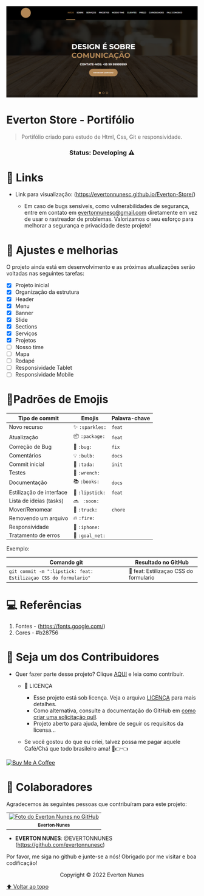 <img src="assets/images/captura.png" alt="Everton Store">

# Everton Store - Portifólio

> Portifólio criado para estudo de Html, Css, Git e responsividade.

<h3 align="center">
Status: Developing ⚠️
</h3>

# 🔗 Links
 
  - Link para visualização: (https://evertonnunesc.github.io/Everton-Store/)
   
    - Em caso de bugs sensíveis, como vulnerabilidades de segurança, entre em contato em
      evertonnunesc@gmail.com diretamente em vez de usar o rastreador de problemas. Valorizamos o seu esforço
      para melhorar a segurança e privacidade deste projeto!

# 🔧 Ajustes e melhorias

O projeto ainda está em desenvolvimento e as próximas atualizações serão voltadas nas seguintes tarefas:

- [x] Projeto inicial
- [x] Organização da estrutura
- [x] Header
- [x] Menu
- [x] Banner
- [x] Slide
- [x] Sections
- [x] Serviços
- [x] Projetos
- [ ] Nosso time
- [ ] Mapa
- [ ] Rodapé
- [ ] Responsividade Tablet
- [ ] Responsividade Mobile

# 💈Padrões de Emojis

<table>
  <thead>
    <tr>
      <th>Tipo de commit</th>
      <th>Emojis</th>
      <th>Palavra-chave</th>
    </tr>
  </thead>
 <tbody>
    <tr>
      <td>Novo recurso</td>
      <td>✨ <code>:sparkles:</code></td>
      <td><code>feat</code></td>
    </tr>
    <tr>
      <td>Atualização</td>
      <td>📦 <code>:package:</code></td>
      <td><code>feat</code></td>
    </tr>
    <tr>
      <td>Correção de Bug</td>
      <td>🐛 <code>:bug:</code></td>
      <td><code>fix</code></td>
    </tr>
    <tr>
      <td>Comentários</td>
      <td>💡 <code>:bulb:</code></td>
      <td><code>docs</code></td>
    </tr>
    <tr>
      <td>Commit inicial</td>
      <td>🎉 <code>:tada:</code></td>
      <td><code>init</code></td>
    </tr>
    <tr>
      <td>Testes</td>
      <td>🔧 <code>:wrench:</code></td>
      <td><code></code></td>
    </tr>
    <tr>
      <td>Documentação</td>
      <td>📚 <code>:books:</code></td>
      <td><code>docs</code></td>
    </tr>
    <tr>
      <td>Estilização de interface</td>
      <td>💄 <code>:lipstick:</code></td>
      <td><code>feat</code></td>
    </tr>
    <tr>
      <td>Lista de ideias (tasks)</td>
      <td>🔜 <code> :soon: </code></td>
      <td></td>
    </tr>
    <tr>
      <td>Mover/Renomear</td>
      <td>🚚 <code>:truck:</code></td>
      <td><code>chore</code></td>
    </tr>
    <tr>
      <td>Removendo um arquivo</td>
      <td>🔥 <code>:fire:</code></td>
      <td></td>
    </tr>
    <tr>
      <td>Responsividade</td>
      <td>📱 <code>:iphone:</code></td>
      <td></td>
    </tr>
    <tr>
    <tr>
      <td>Tratamento de erros</td>
      <td>🥅 <code>:goal_net:</code></td>
      <td></td>
    </tr>
  </tbody>
</table>

Exemplo:

<table>
  <thead>
    <tr>
      <th>Comando git</th>
      <th>Resultado no GitHub</th>
    </tr>
  </thead>
 <tbody>
    <tr>
      <td>
        <code>git commit -m ":lipstick: feat: Estilizaçao CSS do formulario"</code>
      </td>
      <td>💄 feat: Estilizaçao CSS do formulario</td>
    </tr>
</tbody>
</table>

# 💻 Referências

1. Fontes - (https://fonts.google.com/)
2. Cores - #b28756

# 🤝 Seja um dos Contribuidores<br>

- Quer fazer parte desse projeto? Clique [AQUI](CONTRIBUTING.md) e leia como contribuir.

  - 📝 LICENÇA

    - Esse projeto está sob licença. Veja o arquivo [LICENÇA](LICENSE.md) para mais detalhes.
    - Como alternativa, consulte a documentação do GitHub em [como criar uma solicitação pull](https://help.github.com/en/github/collaborating-with-issues-and-pull-requests/creating-a-pull-request).
    - Projeto aberto para ajuda, lembre de seguir os requisitos da licensa...
  - Se você gostou do que eu criei, talvez possa me pagar aquele Café/Chá que todo brasileiro ama! 🥺👉👈

<a href="https://www.buymeacoffee.com/evertonnunes" target="_blank"><img src="https://cdn.buymeacoffee.com/buttons/v2/default-red.png" alt="Buy Me A Coffee" width="150" ></a>

# 🦄 Colaboradores

Agradecemos às seguintes pessoas que contribuíram para este projeto:

<table>
  <tr>
    <td align="center">
      <a href="#">
        <img src="https://avatars.githubusercontent.com/u/69828462?v=4" width="100px;" alt="Foto do Everton Nunes no GitHub"><br>
        <sub>
          <b>Everton Nunes</b>
        </sub>
      </a>
    </td>
  </tr>
</table>

* **EVERTON NUNES**: @EVERTONNUNES (https://github.com/evertonnunesc)
 
 
Por favor, me siga no github e junte-se a nós! Obrigado por me visitar e boa codificação!

<p align="center">Copyright © 2022 Everton Nunes</p>

[⬆ Voltar ao topo](#Everton-Store)<br>
